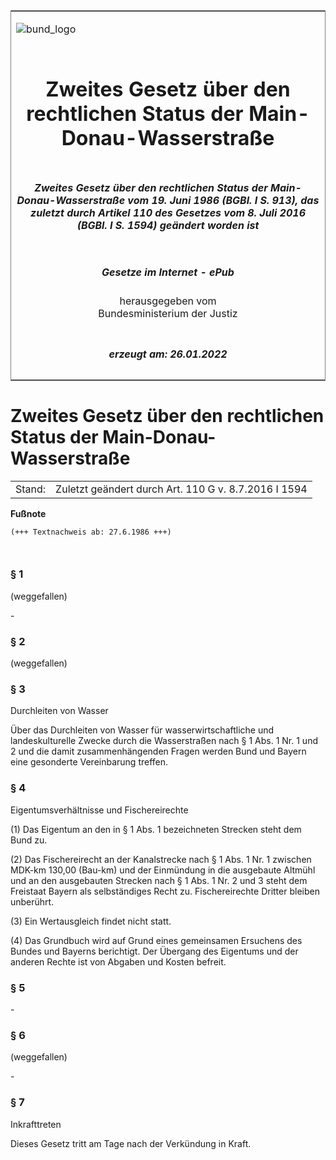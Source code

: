 <span id="DECKBLATT.html"></span>

<table border="0" frame="border" width="100%">

<tr valign="top">

<td align="left">

![bund\_logo](BfJ_2021_Web_de_de.gif)

</td>

<td align="right">

 

</td>

</tr>

<tr align="center" valign="middle">

<td colspan="2">

# Zweites Gesetz über den rechtlichen Status der Main-Donau-Wasserstraße

</td>

</tr>

<tr align="center" valign="middle">

<td colspan="2">

##### Zweites Gesetz über den rechtlichen Status der Main-Donau-Wasserstraße vom 19. Juni 1986 (BGBl. I S. 913), das zuletzt durch Artikel 110 des Gesetzes vom 8. Juli 2016 (BGBl. I S. 1594) geändert worden ist

</td>

</tr>

<tr align="center" valign="middle">

<td colspan="2">

  
  

##### Gesetze im Internet - ePub  
  
herausgegeben vom  
Bundesministerium der Justiz

</td>

</tr>

<tr align="center" valign="bottom">

<td colspan="2">

  
  

##### erzeugt am: 26.01.2022

</td>

</tr>

</table>

<span id="BJNR009130986.html"></span>

# Zweites Gesetz über den rechtlichen Status der Main-Donau-Wasserstraße

<div>

<div class="jnhtml">

|        |                                                      |
| ------ | ---------------------------------------------------- |
| Stand: | Zuletzt geändert durch Art. 110 G v. 8.7.2016 I 1594 |

</div>

</div>

<div>

  
**Fußnote**

<div class="jnhtml">

<div>

<div class="jurAbsatz">

  

``` 
(+++ Textnachweis ab: 27.6.1986 +++)

 
```

</div>

</div>

</div>

</div>

<span id="BJNR009130986BJNE000102308.html"></span>

### § 1  
(weggefallen)

<div>

<div class="jnhtml">

<div>

<div class="jurAbsatz">

\-

</div>

</div>

</div>

</div>

<span id="BJNR009130986BJNE000203305.html"></span>

### § 2  
(weggefallen)

<span id="BJNR009130986BJNE000300328.html"></span>

### § 3  
Durchleiten von Wasser

<div>

<div class="jnhtml">

<div>

<div class="jurAbsatz">

Über das Durchleiten von Wasser für wasserwirtschaftliche und
landeskulturelle Zwecke durch die Wasserstraßen nach § 1 Abs. 1 Nr. 1
und 2 und die damit zusammenhängenden Fragen werden Bund und Bayern eine
gesonderte Vereinbarung treffen.

</div>

</div>

</div>

</div>

<span id="BJNR009130986BJNE000400328.html"></span>

### § 4  
Eigentumsverhältnisse und Fischereirechte

<div>

<div class="jnhtml">

<div>

<div class="jurAbsatz">

(1) Das Eigentum an den in § 1 Abs. 1 bezeichneten Strecken steht dem
Bund zu.

</div>

<div class="jurAbsatz">

(2) Das Fischereirecht an der Kanalstrecke nach § 1 Abs. 1 Nr. 1
zwischen MDK-km 130,00 (Bau-km) und der Einmündung in die ausgebaute
Altmühl und an den ausgebauten Strecken nach § 1 Abs. 1 Nr. 2 und 3
steht dem Freistaat Bayern als selbständiges Recht zu. Fischereirechte
Dritter bleiben unberührt.

</div>

<div class="jurAbsatz">

(3) Ein Wertausgleich findet nicht statt.

</div>

<div class="jurAbsatz">

(4) Das Grundbuch wird auf Grund eines gemeinsamen Ersuchens des Bundes
und Bayerns berichtigt. Der Übergang des Eigentums und der anderen
Rechte ist von Abgaben und Kosten befreit.

</div>

</div>

</div>

</div>

<span id="BJNR009130986BJNE000500328.html"></span>

### § 5  

<div>

<div class="jnhtml">

<div>

<div class="jurAbsatz">

\-

</div>

</div>

</div>

</div>

<span id="BJNR009130986BJNE000601308.html"></span>

### § 6  
(weggefallen)

<div>

<div class="jnhtml">

<div>

<div class="jurAbsatz">

\-

</div>

</div>

</div>

</div>

<span id="BJNR009130986BJNE000700328.html"></span>

### § 7  
Inkrafttreten

<div>

<div class="jnhtml">

<div>

<div class="jurAbsatz">

Dieses Gesetz tritt am Tage nach der Verkündung in Kraft.

</div>

</div>

</div>

</div>

